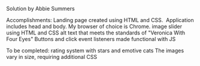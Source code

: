 Solution by Abbie Summers

Accomplishments:
Landing page created using HTML and CSS. 
Application includes head and body. My browser of choice is Chrome.
image slider using HTML and CSS
alt text that meets the standards of "Veronica With Four Eyes"
Buttons and click event listeners made functional with JS

To be completed:
rating system with stars and emotive cats
The images vary in size, requiring additional CSS
